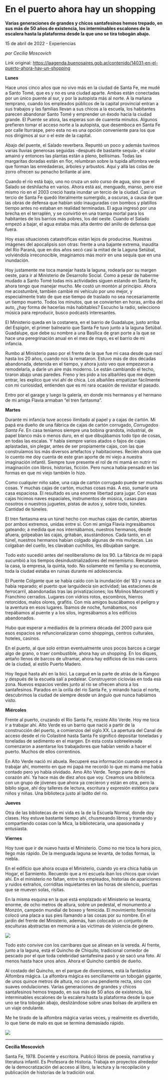 # En el puerto ahora hay un shopping

**Varias generaciones de grandes y chicos santafesinos hemos trepado, en sus más de 50 años de existencia, los interminables escalones de la escalera hasta la plataforma desde la que uno se tira tobogán abajo.**

15 de abril de 2022 - Experiencias

_por Cecilia Moscovich_

Link original: https://laagenda.buenosaires.gob.ar/contenido/14031-en-el-puerto-ahora-hay-un-shopping



**Lunes**




Hace unos cinco años que no vivo más en la ciudad de Santa Fe, me mudé a Santo Tomé, que es y no es una ciudad aparte. Ambas están conectadas por un único puente al sur, y por la autopista más al norte. A la mañana temprano, cuando los empleados públicos de la capital provincial entran a sus trabajos y las familias llevan a sus chicos a la escuela, los habitantes parecen abandonar Santo Tomé y emprender un éxodo hacia la ciudad grande. El Puente se atora, las esperas son de cuarenta minutos. Algunos prefieren tomar el acceso norte a la autopista, que desemboca en Santa Fe por calle Iturraspe, pero esta no es una opción conveniente para los que nos dirigimos al sur o el este de la capital.




Abajo del puente, el Salado reverbera. Repuntó un poco y además tuvimos varias lluvias generosas seguidas -después de bastante sequía-, el calor amainó y entonces las plantas están a pleno, bellísimas. Todas las margaritas doradas están en flor, relumbran sobre la tupida alfombra verde que forman las enredaderas, árboles y arbustos. Aquí y allá las colas de zorro ofrecen su penacho brillante al aire.




Cuando el río está bajo, uno no cruza un solo curso de agua, sino que el Salado se deshilacha en varios. Ahora está así, menguado, manso, pero ese mismo río en el 2003 creció hasta inundar un tercio de la ciudad. Casi un tercio de Santa Fe quedó literalmente sumergido, a oscuras, a causa de que las obras de defensa que habían sido inauguradas con bombos y platillos tiempo antes no estaban en realidad terminadas. El agua ingresó por una brecha en el terraplén, y se convirtió en una trampa mortal para los habitantes de los barrios más pobres, los del oeste. Cuando el Salado empezó a bajar, el agua estaba más alta dentro del anillo de defensa que fuera.




Hoy esas situaciones catastróficas están lejos de producirse. Nuestras imágenes del apocalipsis son otras: frente a una bajante extrema, inaudita del Río Paraná, que en dos años secó casi la mitad de la Laguna Setúbal, volviéndola irreconocible, imaginamos más morir en una sequía que en una inundación.




Hoy justamente me toca manejar hasta la laguna, rodearla por su margen oeste, para ir al Ministerio de Desarrollo Social. Como a pesar de haberme mudado a Santo Tomé todas mis actividades siguen estando en Santa Fe, ahora tengo que manejar mucho. Me costó un montón al principio. Ahora me acostumbré, también cambié mi vehículo por uno mejor, y especialmente trato de que ese tiempo de traslado no sea necesariamente un tiempo muerto. Todos los minutos, que se convierten en horas, arriba del auto, ¿hay forma de hacerlas más habitables? Escucho la radio, selecciono música para reproducir, busco podcasts interesantes.




El Ministerio queda en la costanera, en el barrio de Guadalupe, justo arriba del Espigón, el primer balneario que Santa Fe tuvo junto a la laguna Setúbal. Guadalupe, que debe su nombre a una Basílica de gran porte a la que se hace una peregrinación anual en el mes de mayo, es el barrio de mi infancia.




Rumbo al Ministerio paso por el frente de la que fue mi casa desde que nací hasta los 20 años, cuando nos la remataron. Estuvo más de dos décadas abandonada, detenida en el tiempo, y ahora justo veo que empezaron a remodelarla, a darle un aire más moderno. Le están cambiando el techo, tiraron abajo unas paredes. Freno y les pido a los albañiles que me dejen entrar, les explico que viví ahí de chica. Los albañiles empatizan fácilmente con mi curiosidad, entienden que es mi rara ocasión de revisitar el pasado.




Entro por el garage y luego la galería, en donde mis hermanos y el hermano de mi amiga Flavia armaban “el tren fantasma”.




**Martes**




Durante mi infancia tuve acceso ilimitado al papel y a cajas de cartón. Mi papá era dueño de una fábrica de cajas de cartón corrugado, *Corrugados Santa Fe*. En casa teníamos siempre una bobina grandota, industrial, de papel blanco más o menos duro, en el que dibujábamos todo tipo de cosas, en todas las escalas. Y había siempre varios atados o fajos de cajas aplastadas, sin plegar, antes de ser propiamente cajas, con las que construíamos los más diversos artefactos y habitaciones. Recién ahora que lo cuento me doy cuenta de este gran aporte de mi viejo a nuestra imaginación infantil. Siempre tuve presente el rol de mi mamá en nutrir mi imaginación con libros, historias, ficción. Pero nunca había pensado en las formas en que mi viejo también lo hizo.




Como cualquier niño sabe, una caja de cartón corrugado puede ser muchas cosas. Y muchas cajas de cartón, muchas cosas más. A eso, sumarle una casa espaciosa. El resultado es una enorme libertad para jugar. Con esas cajas hicimos naves espaciales, instrumentos de música, casas para nosotros o nuestros juguetes, pistas de autos y, sobre todo, túneles. Cantidad de túneles.




El tren fantasma era un túnel hecho con muchas cajas de cartón, abiertas por ambos extremos, unidas entre sí. Con mi amiga Flavia ingresábamos gateando; a medida que nos internábamos, nuestros hermanos, desde afuera, golpeaban las cajas, gritaban, asustándonos. Cada tanto, en el túnel, nuestros hermanos habían colgado algunas de mis muñecas. Las colgaban del cuello, les clavaban cuchillos, les dibujaban sangre.




Todo esto sucedió antes del neoliberalismo de los 90. La fábrica de mi papá sucumbió a los tiempos desindustrializadores del menemismo. Remataron la casa, la empresa, la quinta, todo. No solamente mi familia y su economía, toda la ciudad estaba en ruinas durante mi adolescencia.




El Puente Colgante que se había caído con la inundación del ’83 y nunca se había reparado; el puerto que languidecía sin actividad; las estaciones de ferrocarril, abandonadas tras las privatizaciones; los Molinos Marconetti y Franchino cerrados. Lugares con vidrios rotos, escombros, hierros retorcidos, malos olores, grafitis. Con mis amigos buscábamos el peligro y la aventura en esos lugares. Íbamos de noche, fumábamos, nos trepábamos al puente y a los silos, ingresábamos a los edificios abandonados.




Hubo que esperar a mediados de la primera década del 2000 para que esos espacios se refuncionalizaran como shoppings, centros culturales, hoteles, casinos.




En el puerto, al que solo entran eventualmente unos pocos barcos a cargar algo de grano, o traer combustible, ahora hay un shopping. En los diques, antaño llenos de barcos de ultramar, ahora hay edificios de los más caros de la ciudad, al estilo Puerto Madero.




Hoy llegué hasta ahí en la bici. La cargué en la parte de atrás de la Kangoo y después de la escuela salí a pedalear. Construyeron ciclovías en toda esa zona. Nuevos espacios verdes junto al río se ofrecen ahora a los santafesinos. Parados en la orilla del río Santa Fe, y mirando hacia el norte, descubrimos la ciudad de siempre desde un ángulo que nunca habíamos visto.




**Miércoles**




Frente al puerto, cruzando el Río Santa Fe, resiste Alto Verde. Hoy me toca ir a trabajar ahí. Alto Verde es un barrio que nació a partir de la construcción del puerto, a comienzos del siglo XX. La apertura del Canal de acceso desde el río Colastiné hasta Santa Fe significó depositar toneladas y toneladas de sedimento en el margen. En esta costa sobreelevada comenzaron a asentarse los trabajadores que habían venido a hacer el puerto. Muchos de ellos correntinos.




En Alto Verde nació mi abuela. Recuperé esa información cuando empecé a trabajar ahí, momento en que mi papá me recordó lo que mi mamá me había contado pero yo había olvidado. Amo Alto Verde. Tengo parte de mi corazón ahí. Ya hace más de diez años que voy. Creamos una biblioteca con un grupo de jóvenes que ahora ya crecieron y están en otra, pero la biblio sigue, ahí doy talleres de lectura, escritura y expresión estética para niños y niñas. Una biblioteca justo al ladito del río.




**Jueves**




Otra de las bibliotecas de mi vida es la de la Escuela Normal, donde doy clases. Hoy estuve bastante tiempo ahí, chusmeando libros y tramando y compartiendo cosas con la Mica, la bibliotecaria, una apasionada y entusiasta.




**Viernes**




Hoy tuve que ir de nuevo hasta el Ministerio. Como no me toca la hora pico, llego más rápido. De la menguada laguna se levanta, de todas formas, la niebla.




En el edificio que ahora ocupa el Ministerio, cuando yo era chica había un Hogar, el Sarmiento. Recuerdo que a mi escuela iban los chicos que vivían ahí. En el ministerio no faltan, entre los empleados, historias de apariciones y ruidos extraños, corriditas inquietantes en las horas de silencio, puertas que se mueven solas, risitas.




En la misma esquina en la que está emplazado el Ministerio se levanta, enorme, de ocho metros de altura, sobre un pedestal, el monumento a Monzón, campeón mundial de boxeo y femicida. El movimiento feminista colocó una placa a sus pies llamando a las cosas por su nombre. En el jardín del frente del Ministerio, además, han colocado un conjunto de esculturas abstractas en memoria a las víctimas de violencia de género.




![](https://cdn.feater.me/files/images/205176/bdd429cc-673a-403a-bc30-1667baeb8150.jpg)




Todo esto convive con los carribares que se alinean en la vereda. Al frente, junto a la laguna, está el Quincho de Chiquito, tradicional comedor de pescado por el que toda celebridad santafesina pasó y se sacó una foto. Al menos hasta hace unos años. Ahora el Quincho cambió de dueño.




Al costado del Quincho, en el parque de diversiones, está la fantástica Alfombra mágica. La alfombra mágica es sencillamente un tobogán gigante, de unos quince metros de altura, no con una pendiente recta, sino con suaves ondulaciones. Varias generaciones de grandes y chicos santafesinos hemos trepado, en sus más de 50 años de existencia, los interminables escalones de la escalera hasta la plataforma desde la que uno se tira tobogán abajo, deslizándose sobre unas bolsas de arpillera en un viaje ondulante.




Me he tirado de la alfombra mágica varias veces, y realmente es divertido, lo que tiene de malo es que se termina demasiado rápido.




[![](https://img.youtube.com/vi/_5Rqi3hmVz8/0.jpg)](https://www.youtube.com/watch?v=_5Rqi3hmVz8)




---




**Cecilia Moscovich**




Santa Fe, 1978. Docente y escritora. Publicó libros de poesía, narrativa y literatura infantil. Es Profesora de Historia. Trabaja en proyectos alrededor de la democratización del acceso al libro, la lectura y la recopilación y publicación de historias de la tradición oral.



